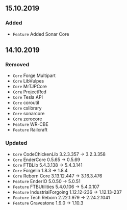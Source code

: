 ## 15.10.2019

### Added
- `Feature` Added Sonar Core


## 14.10.2019

### Removed
- `Core` Forge Multipart
- `Core` LibVulpes
- `Core` MrTJPCore
- `Core` ProjectRed
- `Core` Tesla API
- `Core` coroutil
- `Core` cslibrary
- `Core` sonarcore
- `Core` zerocore
- `Feature` WR-CBE
- `Feature` Railcraft

### Updated
- `Core` CodeChickenLib 3.2.3.357 -> 3.2.3.358
- `Core` EnderCore 0.5.65 -> 0.5.69
- `Core` FTBLib 5.4.3.138 -> 5.4.3.141
- `Core` Forgelin 1.8.3 -> 1.8.4
- `Core` Reborn Core 3.13.12.447 -> 3.16.3.476
- `Feature` EnderIO 5.0.50 -> 5.0.51
- `Feature` FTBUtilities 5.4.0.106 -> 5.4.0.107
- `Feature` IndustrialForgoing 1.12.12-236 -> 1.12.13-237
- `Feature` Tech Reborn 2.22.1.979 -> 2.24.2.1041
- `Feature` Gravestone 1.9.0 -> 1.10.3
